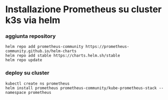 # Installazione Prometheus su cluster k3s via helm

### aggiunta repository

``` 
helm repo add prometheus-community https://prometheus-community.github.io/helm-charts
helm repo add stable https://charts.helm.sh/stable
helm repo update
```
### deploy su cluster
```
kubectl create ns prometheus
helm install prometheus prometheus-community/kube-prometheus-stack --namespace prometheus
```

